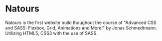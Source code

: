 # Natours
Natours is the first website build thoughout the course of "Advanced CSS and SASS: Flexbox, Grid, Animations and More!" by Jonas Schmedtmann. Utilizing HTML5, CSS3 with the use of SASS. 
